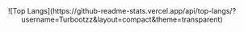 <div style="text-align:center">![Top Langs](https://github-readme-stats.vercel.app/api/top-langs/?username=Turbootzz&layout=compact&theme=transparent)</div>
